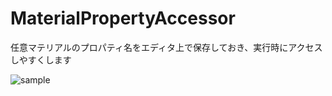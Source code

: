 # MaterialPropertyAccessor

任意マテリアルのプロパティ名をエディタ上で保存しておき、実行時にアクセスしやすくします

![sample](https://raw.githubusercontent.com/fuqunaga/MaterialPropertyAccessor/master/sample.gif)
